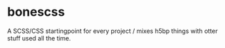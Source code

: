 bonescss
========

A SCSS/CSS startingpoint for every project / mixes h5bp things with otter stuff used all the time.
